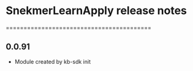 # SnekmerLearnApply release notes
=========================================

0.0.91
-----
* Module created by kb-sdk init
